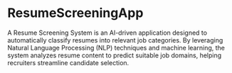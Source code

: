 # ResumeScreeningApp
A Resume Screening System is an AI-driven application designed to automatically classify resumes into relevant job categories. By leveraging Natural Language Processing (NLP) techniques and machine learning, the system analyzes resume content to predict suitable job domains, helping recruiters streamline candidate selection.
